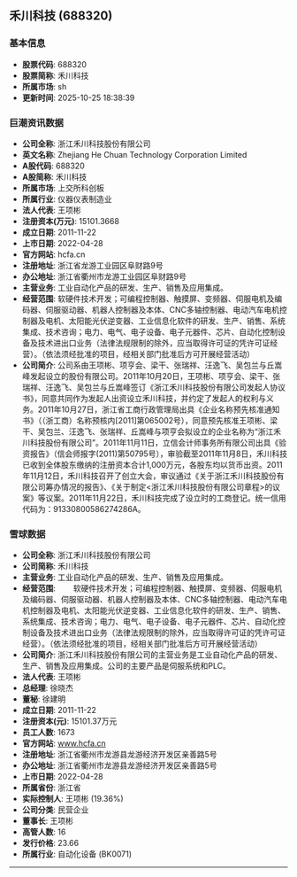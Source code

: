 ## 禾川科技 (688320)

### 基本信息

- **股票代码**: 688320
- **股票简称**: 禾川科技
- **所属市场**: sh
- **更新时间**: 2025-10-25 18:38:39

### 巨潮资讯数据

- **公司全称**: 浙江禾川科技股份有限公司
- **英文名称**: Zhejiang He Chuan Technology Corporation Limited
- **A股代码**: 688320
- **A股简称**: 禾川科技
- **所属市场**: 上交所科创板
- **所属行业**: 仪器仪表制造业
- **法人代表**: 王项彬
- **注册资本(万元)**: 15101.3668
- **成立日期**: 2011-11-22
- **上市日期**: 2022-04-28
- **官方网站**: hcfa.cn
- **注册地址**: 浙江省龙游工业园区阜财路9号
- **办公地址**: 浙江省衢州市龙游工业园区阜财路9号
- **主营业务**: 工业自动化产品的研发、生产、销售及应用集成。
- **经营范围**: 软硬件技术开发；可编程控制器、触摸屏、变频器、伺服电机及编码器、伺服驱动器、机器人控制器及本体、CNC多轴控制器、电动汽车电机控制器及电机、太阳能光伏逆变器、工业信息化软件的研发、生产、销售、系统集成、技术咨询；电力、电气、电子设备、电子元器件、芯片、自动化控制设备及技术进出口业务（法律法规限制的除外，应当取得许可证的凭许可证经营）。（依法须经批准的项目，经相关部门批准后方可开展经营活动）
- **公司简介**: 公司系由王项彬、项亨会、梁干、张瑞祥、汪逸飞、吴包兰与丘嵩峰发起设立的股份有限公司。2011年10月20日，王项彬、项亨会、梁干、张瑞祥、汪逸飞、吴包兰与丘嵩峰签订《浙江禾川科技股份有限公司发起人协议书》，同意共同作为发起人出资设立禾川科技，并约定了发起人的权利与义务。2011年10月27日，浙江省工商行政管理局出具《企业名称预先核准通知书》（（浙工商）名称预核内[2011]第065002号），同意预先核准王项彬、梁干、吴包兰、汪逸飞、张瑞祥、丘嵩峰与项亨会拟设立的企业名称为“浙江禾川科技股份有限公司”。2011年11月11日，立信会计师事务所有限公司出具《验资报告》（信会师报字(2011)第50795号），审验截至2011年11月8日，禾川科技已收到全体股东缴纳的注册资本合计1,000万元，各股东均以货币出资。2011年11月12日，禾川科技召开了创立大会，审议通过《关于浙江禾川科技股份有限公司筹办情况的报告》、《关于制定<浙江禾川科技股份有限公司章程>的议案》等议案。2011年11月22日，禾川科技完成了设立时的工商登记。统一信用代码为：91330800586274286A。

### 雪球数据

- **公司全称**: 浙江禾川科技股份有限公司
- **公司简称**: 禾川科技
- **主营业务**: 工业自动化产品的研发、生产、销售及应用集成。
- **经营范围**: 　　软硬件技术开发；可编程控制器、触摸屏、变频器、伺服电机及编码器、伺服驱动器、机器人控制器及本体、CNC多轴控制器、电动汽车电机控制器及电机、太阳能光伏逆变器、工业信息化软件的研发、生产、销售、系统集成、技术咨询；电力、电气、电子设备、电子元器件、芯片、自动化控制设备及技术进出口业务（法律法规限制的除外，应当取得许可证的凭许可证经营）。（依法须经批准的项目，经相关部门批准后方可开展经营活动）
- **公司简介**: 浙江禾川科技股份有限公司的主营业务是工业自动化产品的研发、生产、销售及应用集成。公司的主要产品是伺服系统和PLC。
- **法人代表**: 王项彬
- **总经理**: 徐晓杰
- **董秘**: 徐建明
- **成立日期**: 2011-11-22
- **注册资本(元)**: 15101.37万元
- **员工人数**: 1673
- **官方网站**: www.hcfa.cn
- **注册地址**: 浙江省衢州市龙游县龙游经济开发区亲善路5号
- **办公地址**: 浙江省衢州市龙游县龙游经济开发区亲善路5号
- **上市日期**: 2022-04-28
- **所属省份**: 浙江省
- **实际控制人**: 王项彬 (19.36%)
- **公司分类**: 民营企业
- **董事长**: 王项彬
- **高管人数**: 16
- **发行价格**: 23.66
- **所属行业**: 自动化设备 (BK0071)

---